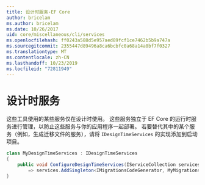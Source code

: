 ```yaml
---
title: 设计时服务-EF Core
author: bricelam
ms.author: bricelam
ms.date: 10/26/2017
uid: core/miscellaneous/cli/services
ms.openlocfilehash: ff0243a588d5e957aed89fcf1ce7462b5b9a747a
ms.sourcegitcommit: 2355447d89496a8ca6bcbfc0a68a14a0bf7f0327
ms.translationtype: MT
ms.contentlocale: zh-CN
ms.lasthandoff: 10/23/2019
ms.locfileid: "72811949"
---
```

# <a name="design-time-services"></a>设计时服务

这些工具使用的某些服务仅在设计时使用。 这些服务独立于 EF Core 的运行时服务进行管理，以防止这些服务与你的应用程序一起部署。 若要替代其中的某个服务（例如，生成迁移文件的服务），请将 `IDesignTimeServices` 的实现添加到启动项目。

``` csharp
class MyDesignTimeServices : IDesignTimeServices
{
    public void ConfigureDesignTimeServices(IServiceCollection services)
        => services.AddSingleton<IMigrationsCodeGenerator, MyMigrationsCodeGenerator>()
}
```
